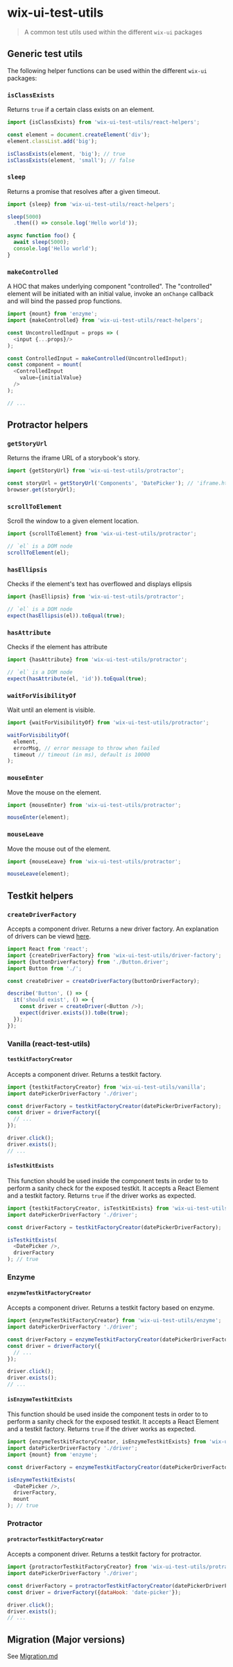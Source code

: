 # wix-ui-test-utils

> A common test utils used within the different `wix-ui` packages

## Generic test utils

The following helper functions can be used within the different `wix-ui` packages:

### `isClassExists`

Returns `true` if a certain class exists on an element.

```javascript
import {isClassExists} from 'wix-ui-test-utils/react-helpers';

const element = document.createElement('div');
element.classList.add('big');

isClassExists(element, 'big'); // true
isClassExists(element, 'small'); // false
```

### `sleep`

Returns a promise that resolves after a given timeout.

```javascript
import {sleep} from 'wix-ui-test-utils/react-helpers';

sleep(5000)
  .then(() => console.log('Hello world'));

async function foo() {
  await sleep(5000);
  console.log('Hello world');
}
```

### `makeControlled`

A HOC that makes underlying component "controlled". The "controlled" element will be
initiated with an initial value, invoke an `onChange` callback and will bind the passed
prop functions.

```javascript
import {mount} from 'enzyme';
import {makeControlled} from 'wix-ui-test-utils/react-helpers';

const UncontrolledInput = props => (
  <input {...props}/>
);

const ControlledInput = makeControlled(UncontrolledInput);
const component = mount(
  <ControlledInput
    value={initialValue}
  />
);

// ...
```

## Protractor helpers

### `getStoryUrl`

Returns the iframe URL of a storybook's story.

```javascript
import {getStoryUrl} from 'wix-ui-test-utils/protractor';

const storyUrl = getStoryUrl('Components', 'DatePicker'); // 'iframe.html?selectedKind=...'
browser.get(storyUrl);
```

### `scrollToElement`

Scroll the window to a given element location.

```javascript
import {scrollToElement} from 'wix-ui-test-utils/protractor';

// `el` is a DOM node
scrollToElement(el);
```

### `hasEllipsis`

Checks if the element's text has overflowed and displays ellipsis

```javascript
import {hasEllipsis} from 'wix-ui-test-utils/protractor';

// `el` is a DOM node
expect(hasEllipsis(el)).toEqual(true);
```

### `hasAttribute`

Checks if the element has attribute

```javascript
import {hasAttribute} from 'wix-ui-test-utils/protractor';

// `el` is a DOM node
expect(hasAttribute(el, 'id')).toEqual(true);
```

### `waitForVisibilityOf`

Wait until an element is visible.

```javascript
import {waitForVisibilityOf} from 'wix-ui-test-utils/protractor';

waitForVisibilityOf(
  element,
  errorMsg, // error message to throw when failed
  timeout // timeout (in ms), default is 10000
);
```

### `mouseEnter`

Move the mouse on the element.

```javascript
import {mouseEnter} from 'wix-ui-test-utils/protractor';

mouseEnter(element);
```

### `mouseLeave`

Move the mouse out of the element.

```javascript
import {mouseLeave} from 'wix-ui-test-utils/protractor';

mouseLeave(element);
```

## Testkit helpers

### `createDriverFactory`

Accepts a component driver. Returns a new driver factory. An explanation of drivers can be viewd
[here](./docs/COMPONENT_DRIVERS.md).

```javascript
import React from 'react';
import {createDriverFactory} from 'wix-ui-test-utils/driver-factory';
import {buttonDriverFactory} from './Button.driver';
import Button from './';

const createDriver = createDriverFactory(buttonDriverFactory);

describe('Button', () => {
  it('should exist', () => {
    const driver = createDriver(<Button />);
    expect(driver.exists()).toBe(true);
  });
});
```

### Vanilla (react-test-utils)

#### `testkitFactoryCreator`

Accepts a component driver. Returns a testkit factory.

```javascript
import {testkitFactoryCreator} from 'wix-ui-test-utils/vanilla';
import datePickerDriverFactory './driver';

const driverFactory = testkitFactoryCreator(datePickerDriverFactory);
const driver = driverFactory({
  // ...
});

driver.click();
driver.exists();
// ...
```

#### `isTestkitExists`

This function should be used inside the component tests in order to to perform a sanity check for the exposed testkit.
It accepts a React Element and a testkit factory. Returns `true` if the driver
works as expected.

```javascript
import {testkitFactoryCreator, isTestkitExists} from 'wix-ui-test-utils/vanilla';
import datePickerDriverFactory './driver';

const driverFactory = testkitFactoryCreator(datePickerDriverFactory);

isTestkitExists(
  <DatePicker />,
  driverFactory
); // true
```

### Enzyme

#### `enzymeTestkitFactoryCreator`

Accepts a component driver. Returns a testkit factory based on enzyme.

```javascript
import {enzymeTestkitFactoryCreator} from 'wix-ui-test-utils/enzyme';
import datePickerDriverFactory './driver';

const driverFactory = enzymeTestkitFactoryCreator(datePickerDriverFactory);
const driver = driverFactory({
  // ...
});

driver.click();
driver.exists();
// ...
```

#### `isEnzymeTestkitExists`

This function should be used inside the component tests in order to to perform a sanity check for the exposed testkit.
It accepts a React Element and a testkit factory. Returns `true` if the driver
works as expected.

```javascript
import {enzymeTestkitFactoryCreator, isEnzymeTestkitExists} from 'wix-ui-test-utils/enzyme';
import datePickerDriverFactory './driver';
import {mount} from 'enzyme';

const driverFactory = enzymeTestkitFactoryCreator(datePickerDriverFactory);

isEnzymeTestkitExists(
  <DatePicker />,
  driverFactory,
  mount
); // true
```

### Protractor

#### `protractorTestkitFactoryCreator`

Accepts a component driver. Returns a testkit factory for protractor.

```javascript
import {protractorTestkitFactoryCreator} from 'wix-ui-test-utils/protractor';
import datePickerDriverFactory './driver';

const driverFactory = protractorTestkitFactoryCreator(datePickerDriverFactory);
const driver = driverFactory({dataHook: 'date-picker'});

driver.click();
driver.exists();
// ...
```

## Migration (Major versions)

See [Migration.md](./docs/MIGRATION.md)